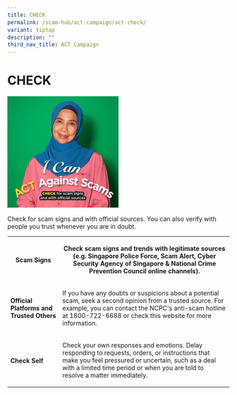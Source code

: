 ```yaml
---
title: CHECK
permalink: /scam-hub/act-campaign/act-check/
variant: tiptap
description: ""
third_nav_title: ACT Campaign
---
```

<h1><strong>CHECK</strong></h1><div class="isomer-image-wrapper"><img style="width: 50%;" height="auto" width="100%" alt="" src="/images/main_image_check_section.jpg"></div><p>Check for scam signs and with official sources. You can also verify with people you trust whenever you are in doubt.</p><table><tbody><tr><th rowspan="1" colspan="1"><h4><strong>Scam Signs</strong></h4></th><th rowspan="1" colspan="1"><p>Check scam signs and trends with legitimate sources (e.g. Singapore Police Force, Scam Alert, Cyber Security Agency of Singapore &amp; National Crime Prevention Council online channels).</p></th></tr><tr><td rowspan="1" colspan="1"><h4><strong>Official Platforms and Trusted Others</strong></h4></td><td rowspan="1" colspan="1"><p>If you have any doubts or suspicions about a potential scam, seek a second opinion from a trusted source. For example, you can contact the NCPC's anti-scam hotline at 1800-722-6688 or check this website for more information.</p></td></tr><tr><td rowspan="1" colspan="1"><h4><strong>Check Self</strong></h4></td><td rowspan="1" colspan="1"><p>Check your own responses and emotions. Delay responding to requests, orders, or instructions that make you feel pressured or uncertain, such as a deal with a limited time period or when you are told to resolve a matter immediately.</p></td></tr></tbody></table><p></p>